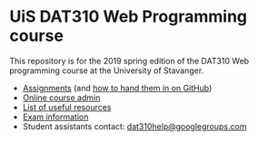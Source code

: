   # UiS DAT310 Web Programming course

This repository is for the 2019 spring edition of the DAT310 Web programming course at the University of Stavanger.

  - [Assignments](assignments/) (and [how to hand them in on GitHub](HOWTO_GitHub.md))
  - [Online course admin](http://bit.ly/uis-dat310)
  - [List of useful resources](Resources.md)
  - [Exam information](Exam_info.md)
  - Student assistants contact: dat310help@googlegroups.com
